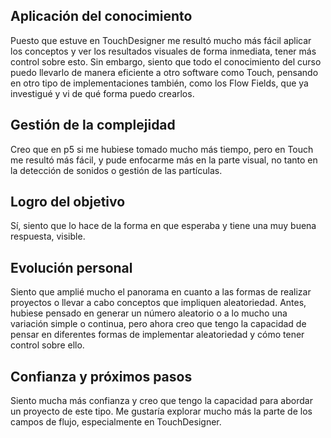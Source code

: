 ## Aplicación del conocimiento

Puesto que estuve en TouchDesigner me resultó mucho más fácil aplicar los conceptos y ver los resultados visuales de forma inmediata, tener más control sobre esto.
Sin embargo, siento que todo el conocimiento del curso puedo llevarlo de manera eficiente a otro software como Touch, pensando en otro tipo de implementaciones también, como los Flow Fields, que ya investigué y vi de qué forma puedo crearlos.

## Gestión de la complejidad

Creo que en p5 si me hubiese tomado mucho más tiempo, pero en Touch me resultó más fácil, y pude enfocarme más en la parte visual, no tanto en la detección de sonidos o gestión de las partículas.

## Logro del objetivo

Sí, siento que lo hace de la forma en que esperaba y tiene una muy buena respuesta, visible.

## Evolución personal

Siento que amplié mucho el panorama en cuanto a las formas de realizar proyectos o llevar a cabo conceptos que impliquen aleatoriedad. Antes, hubiese pensado
en generar un número aleatorio o a lo mucho una variación simple o continua, pero ahora creo que tengo la capacidad de pensar en diferentes formas de implementar
aleatoriedad y cómo tener control sobre ello.

## Confianza y próximos pasos

Siento mucha más confianza y creo que tengo la capacidad para abordar un proyecto de este tipo. Me gustaría explorar mucho más la parte de los campos de flujo, especialmente en TouchDesigner.

